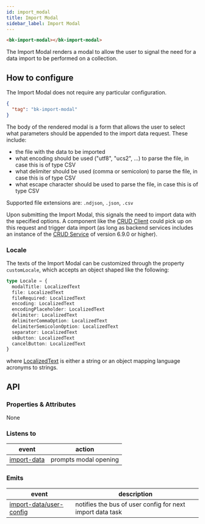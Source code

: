 ```yaml
---
id: import_modal
title: Import Modal
sidebar_label: Import Modal
---
```


<!--
WARNING: this file was automatically generated by Mia-Platform Doc Aggregator.
DO NOT MODIFY IT BY HAND.
Instead, modify the source file and run the aggregator to regenerate this file.
-->

<!--
WARNING:
This file is automatically generated. Please edit the 'README' file of the corresponding component and run `yarn copy:docs`
-->

[crud-service]: /runtime_suite/crud-service/10_overview_and_usage.md

[import-data]: ../70_events.md#import-data
[import-data/user-config]: ../70_events.md#import-data---user-config

[bk-crud-client]: ./100_crud_client.md

[localized-text]: ../40_core_concepts.md#localization-and-i18n



```html
<bk-import-modal></bk-import-modal>
```

The Import Modal renders a modal to allow the user to signal the need for a data import to be performed on a collection.

## How to configure

The Import Modal does not require any particular configuration.

```json
{
  "tag": "bk-import-modal"
}
```

The body of the rendered modal is a form that allows the user to select what parameters should be appended to the import data request. These include:
  - the file with the data to be imported
  - what encoding should be used ("utf8",  "ucs2", ...) to parse the file, in case this is of type CSV
  - what delimiter should be used (comma or semicolon) to parse the file, in case this is of type CSV
  - what escape character should be used to parse the file, in case this is of type CSV

Supported file extensions are: `.ndjson`, `.json`, `.csv`


Upon submitting the Import Modal, this signals the need to import data with the specified options.
A component like the [CRUD Client][bk-crud-client] could pick up on this request and trigger data import (as long as backend services includes an instance of the [CRUD Service][crud-service] of version 6.9.0 or higher).

### Locale

The texts of the Import Modal can be customized through the property `customLocale`, which accepts an object shaped like the following:

```typescript
type Locale = {
  modalTitle: LocalizedText
  file: LocalizedText
  fileRequired: LocalizedText
  encoding: LocalizedText
  encodingPlaceholder: LocalizedText
  delimiter: LocalizedText
  delimiterCommaOption: LocalizedText
  delimiterSemicolonOption: LocalizedText
  separator: LocalizedText
  okButton: LocalizedText
  cancelButton: LocalizedText
}
```

where [LocalizedText][localized-text] is either a string or an object mapping language acronyms to strings.


## API

### Properties & Attributes

None

### Listens to

| event         | action                |
| ------------- | --------------------- |
| [import-data] | prompts modal opening |

### Emits

| event                     | description                                               |
| ------------------------- | --------------------------------------------------------- |
| [import-data/user-config] | notifies the bus of user config for next import data task |

